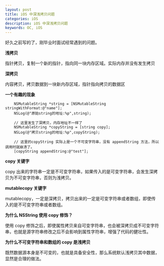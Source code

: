 ```yaml
---
layout: post
title: iOS 中深浅拷贝问题
categories: iOS
description: iOS 中深浅拷贝问题
keywords: OC, iOS
---
```


好久之前写的了，刚毕业时面试经常遇到的问题。

**浅拷贝**

指针拷贝，复制一个新的指针，指向同一块内存区域。实际内存并没有发生拷贝

**深拷贝**

内容拷贝，拷贝数据到一块新内存区域，指针指向拷贝的数据区

**一个有趣的现象**

```objc
    NSMutableString *string = [NSMutableString stringWithFormat:@"name"];
    NSLog(@"原始string的地址:%p",string);
    
    // 这里发生了深拷贝，内存地址不一样了
    NSMutableString *copyString = [string copy];
    NSLog(@"拷贝string的地址:%p",copyString);
    
    // 这里的copyString 实际上是一个不可变字符串，没有 appendString 方法，所以调用时就崩溃了。
    [copyString appendString:@"test"];
```

**copy 关键字**

copy 出来的字符串一定是不可变字符串，如果传入的是可变字符串，会发生深拷贝为不可变字符串，否则为浅拷贝。

**mutablecopy 关键字**

mutablecopy，一定是深拷贝，拷贝出来的一定是可变字符串或者数组，即使传入的是不可变字符串或者数组。

**为什么 NSString 使用 copy 修饰？**

使用 copy 修饰之后，即使属性拷贝来自可变字符串，也会被深拷贝成不可变字符串，也就是源字符串修改之后不会影响到属性字符串，增强了代码的健壮性。

**为什么不可变字符串和数组的 copy 是浅拷贝**

既然数据源本身是不可变的，也就是具备安全性，那么系统默认浅拷贝其中数据，显然是合理的做法。
